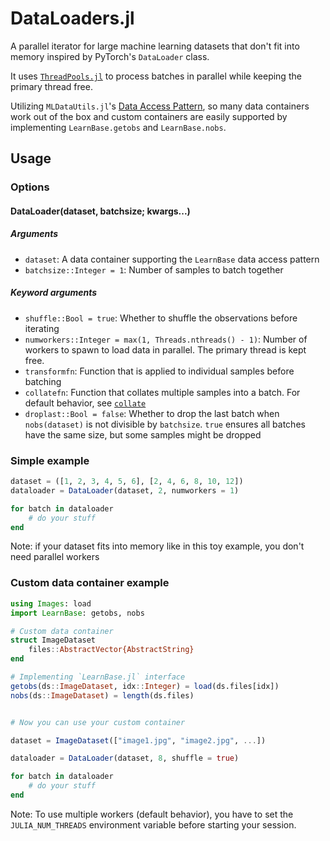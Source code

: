 # DataLoaders.jl

A parallel iterator for large machine learning datasets that don't fit into memory inspired by PyTorch's `DataLoader` class.

It uses [`ThreadPools.jl`](https://github.com/tro3/ThreadPools.jl) to process batches in parallel while keeping the primary thread free.

Utilizing `MLDataUtils.jl`'s [Data Access Pattern](https://mldatautilsjl.readthedocs.io/en/latest/data/pattern.html), so many data containers work out of the box and custom containers are easily supported by implementing `LearnBase.getobs` and `LearnBase.nobs`.

## Usage

### Options

#### DataLoader(dataset, batchsize; kwargs...)

##### Arguments

- `dataset`: A data container supporting the `LearnBase` data access pattern
- `batchsize::Integer = 1`: Number of samples to batch together

##### Keyword arguments

- `shuffle::Bool = true`: Whether to shuffle the observations before iterating
- `numworkers::Integer = max(1, Threads.nthreads() - 1)`: Number of workers to
  spawn to load data in parallel. The primary thread is kept free.
- `transformfn`: Function that is applied to individual samples before batching
- `collatefn`: Function that collates multiple samples into a batch. For default
  behavior, see [`collate`](@ref)
- `droplast::Bool = false`: Whether to drop the last batch when `nobs(dataset)` is
  not divisible by `batchsize`. `true` ensures all batches have the same size, but
  some samples might be dropped


### Simple example

```julia
dataset = ([1, 2, 3, 4, 5, 6], [2, 4, 6, 8, 10, 12])
dataloader = DataLoader(dataset, 2, numworkers = 1)

for batch in dataloader
    # do your stuff
end
```

Note: if your dataset fits into memory like in this toy example, you don't need parallel workers

### Custom data container example

```julia
using Images: load
import LearnBase: getobs, nobs

# Custom data container
struct ImageDataset
    files::AbstractVector{AbstractString}
end

# Implementing `LearnBase.jl` interface
getobs(ds::ImageDataset, idx::Integer) = load(ds.files[idx])
nobs(ds::ImageDataset) = length(ds.files)


# Now you can use your custom container

dataset = ImageDataset(["image1.jpg", "image2.jpg", ...])

dataloader = DataLoader(dataset, 8, shuffle = true)

for batch in dataloader
    # do your stuff
end
```

Note: To use multiple workers (default behavior), you have to set the `JULIA_NUM_THREADS` environment variable before starting your session.